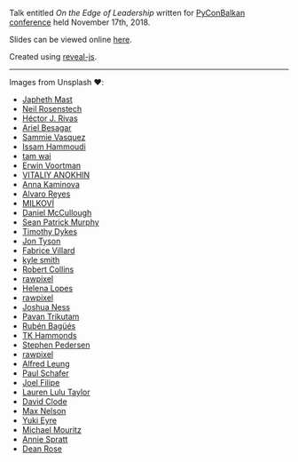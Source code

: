 Talk entitled _On the Edge of Leadership_ written for [PyConBalkan conference](https://pyconbalkan.com/speaker/mislav-cimpersak/) held November 17th, 2018.

Slides can be viewed online [here](https://mislavcimpersak.github.io/on-the-edge-of-leadership-talk/).

Created using [reveal-js](https://github.com/hakimel/reveal.js/).

-----

Images from Unsplash ❤️:

- [Japheth Mast](https://unsplash.com/photos/Ls3yexjyRpk)
- [Neil Rosenstech](https://unsplash.com/photos/OxnhDqLcjU4)
- [Héctor J. Rivas](https://unsplash.com/photos/V0OsHPIh4To)
- [Ariel Besagar](https://unsplash.com/photos/HkN64BISuQA)
- [Sammie Vasquez](https://unsplash.com/photos/Zdf3zn5XXtU)
- [Issam Hammoudi](https://unsplash.com/photos/NuzqLqEIRjM)
- [tam wai](https://unsplash.com/photos/mGlz26LSQzI)
- [Erwin Voortman](https://unsplash.com/photos/Adho3PK-nus)
- [VITALIY ANOKHIN](https://unsplash.com/photos/z6QkzFpB0vY)
- [Anna Kaminova](https://unsplash.com/photos/eNNLkFPt8zA)
- [Alvaro Reyes](https://unsplash.com/photos/qWwpHwip31M)
- [MILKOVÍ](https://unsplash.com/photos/gWU--nNbE_Q)
- [Daniel McCullough](https://unsplash.com/photos/80VTQEkRh1c)
- [Sean Patrick Murphy](https://unsplash.com/photos/089q6pMX-AI)
- [Timothy Dykes](https://unsplash.com/photos/khd4BYkW3eo)
- [Jon Tyson](https://unsplash.com/photos/kjbUGZyTSho)
- [Fabrice Villard](https://unsplash.com/photos/O8wVokGEmEU)
- [kyle smith](https://unsplash.com/photos/SIZ66vF4FKA)
- [Robert Collins](https://unsplash.com/photos/tvc5imO5pXk)
- [rawpixel](https://unsplash.com/photos/6q6qRY2LQJQ)
- [Helena Lopes](https://unsplash.com/photos/UZe35tk5UoA)
- [rawpixel](https://unsplash.com/photos/a2VqhP3d4Vg)
- [Joshua Ness](https://unsplash.com/photos/-bEZ_OfWu3Y)
- [Pavan Trikutam](https://unsplash.com/photos/71CjSSB83Wo)
- [Rubén Bagüés](https://unsplash.com/photos/9JIKom7Z9a0)
- [TK Hammonds](https://unsplash.com/photos/qJDkJRTedNw)
- [Stephen Pedersen](https://unsplash.com/photos/uDzYFLgZ1qc)
- [rawpixel](https://unsplash.com/photos/2QjrfhS08ro)
- [Alfred Leung](https://unsplash.com/photos/IW__uoaF248)
- [Paul Schafer](https://unsplash.com/photos/t6oZEgL0z18)
- [Joel Filipe](https://unsplash.com/photos/RFDP7_80v5A)
- [Lauren Lulu Taylor](https://unsplash.com/photos/vppMdk_GMo4)
- [David Clode](https://unsplash.com/photos/rTEt2xxdOvI)
- [Max Nelson](https://unsplash.com/photos/taiuG8CPKAQ)
- [Yuki Eyre](https://unsplash.com/photos/_4d1xR6Ev8c)
- [Michael Mouritz](https://unsplash.com/photos/WXX_DhjlmD4)
- [Annie Spratt](https://unsplash.com/photos/5cFwQ-WMcJU)
- [Dean Rose](https://unsplash.com/photos/UF2pxNdPqSE)
